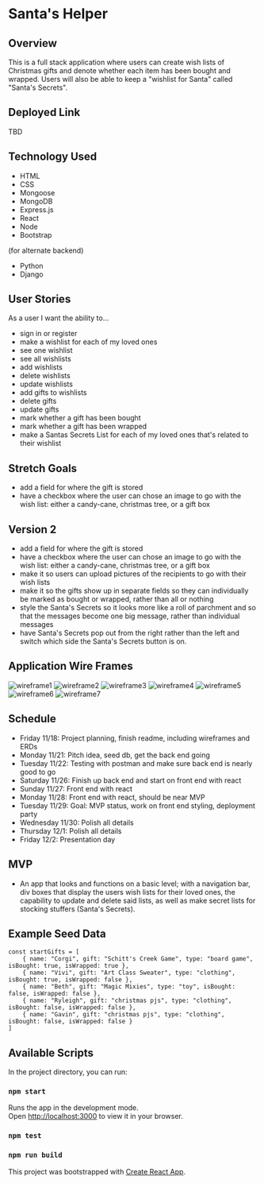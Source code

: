 # Santa's Helper
## Overview
This is a full stack application where users can create wish lists of Christmas gifts and denote whether each item has been bought and wrapped. Users will also be able to keep a "wishlist for Santa" called "Santa's Secrets".

## Deployed Link
TBD

## Technology Used
  - HTML
  - CSS
  - Mongoose
  - MongoDB
  - Express.js
  - React 
  - Node 
  - Bootstrap

(for alternate backend)
  - Python
  - Django

## User Stories
As a user I want the ability to...
  - sign in  or register
  - make a wishlist for each of my loved ones
  - see one wishlist
  - see all wishlists
  - add wishlists
  - delete wishlists
  - update wishlists
  - add gifts to wishlists 
  - delete gifts
  - update gifts
  - mark whether a gift has been bought
  - mark whether a gift has been wrapped
  - make a Santas Secrets List for each of my loved ones that's related to their wishlist 

## Stretch	Goals
- add a field for where the gift is stored
- have a checkbox where the user can chose an image to go with the wish list: either a candy-cane, christmas tree, or a gift box

## Version 2
- add a field for where the gift is stored
- have a checkbox where the user can chose an image to go with the wish list: either a candy-cane, christmas tree, or a gift box
- make it so users can upload pictures of the recipients to go with their wish lists
- make it so the gifts show up in separate fields so they can individually be marked as bought or wrapped, rather than all or nothing
- style the Santa's Secrets so it looks more like a roll of parchment and so that the messages become one big message, rather than individual messages
- have Santa's Secrets pop out from the right rather than the left and switch which side the Santa's Secrets button is on. 
  
## Application Wire Frames
![wireframe1](/images/WF1-SantasHelper.png "WireFrame1")
![wireframe2](/images/WF2-SantasHelper.png "WireFrame2")
![wireframe3](/images/WF3-SantasHelper.png "WireFrame3")
![wireframe4](/images/WF4-SantasHelper.png "WireFrame4")
![wireframe5](/images/WF5-SantasHelper.png "WireFrame5")
![wireframe6](/images/WF6-SantasHelper.png "WireFrame6")
![wireframe7](/images/WF7-SantasHelper.png "WireFrame7")

## Schedule
- Friday 11/18: Project planning, finish readme, including wireframes and ERDs
- Monday 11/21: Pitch idea, seed db, get the back end going
- Tuesday 11/22: Testing with postman and make sure back end is nearly good to go
- Saturday 11/26: Finish up back end and start on front end with react
- Sunday 11/27: Front end with react
- Monday 11/28: Front end with react, should be near MVP
- Tuesday 11/29: Goal: MVP status, work on front end styling, deployment party
- Wednesday 11/30: Polish all details
- Thursday 12/1: Polish all details
- Friday 12/2: Presentation day

## MVP
- An app that looks and functions on a basic level; with a navigation bar, div boxes that display the users wish lists for their loved ones, the capability to update and delete said lists, as well as make secret lists for stocking stuffers (Santa's Secrets).

## Example Seed Data 
```
const startGifts = [
    { name: "Corgi", gift: "Schitt's Creek Game", type: "board game", isBought: true, isWrapped: true },
    { name: "Vivi", gift: "Art Class Sweater", type: "clothing", isBought: true, isWrapped: false },
    { name: "Beth", gift: "Magic Mixies", type: "toy", isBought: false, isWrapped: false },
    { name: "Ryleigh", gift: "christmas pjs", type: "clothing", isBought: false, isWrapped: false },
    { name: "Gavin", gift: "christmas pjs", type: "clothing", isBought: false, isWrapped: false }
]
```

## Available Scripts

In the project directory, you can run:

### `npm start` 

Runs the app in the development mode.\
Open [http://localhost:3000](http://localhost:3000) to view it in your browser.

### `npm test`

### `npm run build`

This project was bootstrapped with [Create React App](https://github.com/facebook/create-react-app).